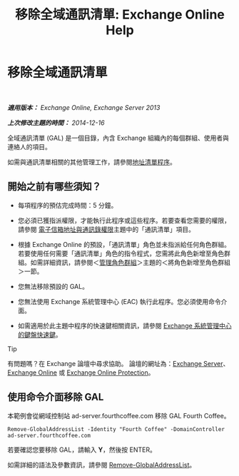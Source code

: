 ﻿---
title: '移除全域通訊清單: Exchange Online Help'
TOCTitle: 移除全域通訊清單
ms:assetid: 65d75b69-641b-4a37-a63c-47cf018f5f22
ms:mtpsurl: https://technet.microsoft.com/zh-tw/library/Bb232077(v=EXCHG.150)
ms:contentKeyID: 50473365
ms.date: 05/23/2018
mtps_version: v=EXCHG.150
ms.translationtype: MT
---

# 移除全域通訊清單

 

_**適用版本：** Exchange Online, Exchange Server 2013_

_**上次修改主題的時間：** 2014-12-16_

全域通訊清單 (GAL) 是一個目錄，內含 Exchange 組織內的每個群組、使用者與連絡人的項目。

如需與通訊清單相關的其他管理工作，請參閱[地址清單程序](address-list-procedures-exchange-2013-help.md)。

## 開始之前有哪些須知？

  - 每項程序的預估完成時間：5 分鐘。

  - 您必須已獲指派權限，才能執行此程序或這些程序。若要查看您需要的權限，請參閱 [電子信箱地址與通訊錄權限](email-address-and-address-book-permissions-exchange-2013-help.md)主題中的「通訊清單」項目。

  - 根據 Exchange Online 的預設，「通訊清單」角色並未指派給任何角色群組。若要使用任何需要「通訊清單」角色的指令程式，您需將此角色新增至角色群組。如需詳細資訊，請參閱＜[管理角色群組](manage-role-groups-exchange-2013-help.md)＞主題的＜將角色新增至角色群組＞一節。

  - 您無法移除預設的 GAL。

  - 您無法使用 Exchange 系統管理中心 (EAC) 執行此程序。您必須使用命令介面。

  - 如需適用於此主題中程序的快速鍵相關資訊，請參閱 [Exchange 系統管理中心的鍵盤快速鍵](keyboard-shortcuts-in-the-exchange-admin-center-exchange-online-protection-help.md)。


> [!TIP]  
> 有問題嗎？在 Exchange 論壇中尋求協助。 論壇的網址為：<a href="https://go.microsoft.com/fwlink/p/?linkid=60612">Exchange Server</a>、 <a href="https://go.microsoft.com/fwlink/p/?linkid=267542">Exchange Online</a> 或 <a href="https://go.microsoft.com/fwlink/p/?linkid=285351">Exchange Online Protection</a>。




## 使用命令介面移除 GAL

本範例會從網域控制站 ad-server.fourthcoffee.com 移除 GAL Fourth Coffee。

    Remove-GlobalAddressList -Identity "Fourth Coffee" -DomainController ad-server.fourthcoffee.com

若要確認您要移除 GAL，請輸入 **Y**，然後按 ENTER。

如需詳細的語法及參數資訊，請參閱 [Remove-GlobalAddressList](https://technet.microsoft.com/zh-tw/library/bb124368\(v=exchg.150\))。

